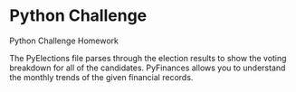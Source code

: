 # Python Challenge
Python Challenge Homework

The PyElections file parses through the election results to show the voting breakdown for all of the candidates. PyFinances allows you to understand the monthly trends of the given financial records. 
